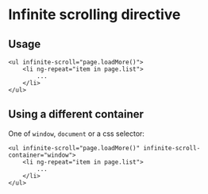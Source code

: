 # Infinite scrolling directive

## Usage

```
<ul infinite-scroll="page.loadMore()">
	<li ng-repeat="item in page.list">
		...
	</li>
</ul>
```

## Using a different container

One of `window`, `document` or a css selector:

```
<ul infinite-scroll="page.loadMore()" infinite-scroll-container="window">
	<li ng-repeat="item in page.list">
		...
	</li>
</ul>
```
